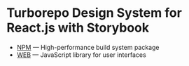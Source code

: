 # Turborepo Design System for React.js with Storybook

- [NPM](xxx) — High-performance build system package
- [WEB](xxx) — JavaScript library for user interfaces
